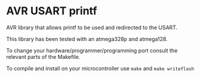 AVR USART printf
================

AVR library that allows printf to be used and redirected to the USART.

This library has been tested with an atmega328p and atmega128.

To change your hardware/programmer/programming port consult the relevant parts of the Makefile.

To compile and install on your microcontroller use `make` and `make writeflash`

